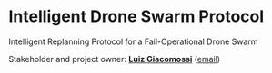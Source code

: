 <h1>Intelligent Drone Swarm Protocol</h1>
Intelligent Replanning Protocol for a Fail-Operational Drone Swarm

Stakeholder and project owner: <b><a href="https://www.mdu.se/staff?id=lgr03">Luiz Giacomossi</a></b> (<a href="mailto:luiz.giacomossi@mdu.se">email</a>)
